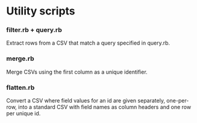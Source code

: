 # Utility scripts

### filter.rb + query.rb
Extract rows from a CSV that match a query specified in query.rb.

### merge.rb
Merge CSVs using the first column as a unique identifier.

### flatten.rb
Convert a CSV where field values for an id are given separately,
one-per-row, into a standard CSV with field names as column headers
and one row per unique id.
